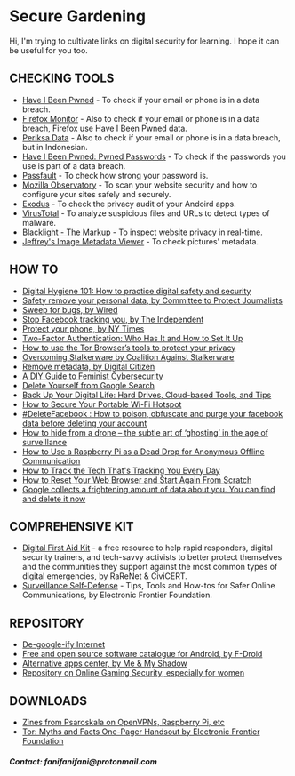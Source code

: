 # Secure Gardening
Hi, I'm trying to cultivate links on digital security for learning. I hope it can be useful for you too. 

## CHECKING TOOLS
- [Have I Been Pwned](http://www.haveibeenpwnd.com/) - To check if your email or phone is in a data breach.
- [Firefox Monitor](https://monitor.firefox.com) - Also to check if your email or phone is in a data breach, Firefox use Have I Been Pwned data.
- [Periksa Data](https://periksadata.com/) - Also to check if your email or phone is in a data breach, but in Indonesian.
- [Have I Been Pwned: Pwned Passwords](https://haveibeenpwned.com/Passwords) - To check if the passwords you use is part of a data breach.
- [Passfault](http://passfault.com/) - To check how strong your password is.
- [Mozilla Observatory](https://observatory.mozilla.org/) - To scan your website security and how to configure your sites safely and securely. 
- [Exodus](https://reports.exodus-privacy.eu.org/en/) - To check the privacy audit of your Andoird apps.
- [VirusTotal](https://www.virustotal.com/gui/) - To analyze suspicious files and URLs to detect types of malware.
- [Blacklight - The Markup](https://themarkup.org/blacklight) - To inspect website privacy in real-time.
- [Jeffrey's Image Metadata Viewer](http://exif.regex.info/exif.cgi) - To check pictures' metadata.

## HOW TO
- [Digital Hygiene 101: How to practice digital safety and security](https://coconet.social/digital-hygiene-safety-security/)
- [Safety remove your personal data, by Committee to Protect Journalists](https://cpj.org/2019/09/digital-safety-remove-personal-data-internet/)
- [Sweep for bugs, by Wired](https://www.wired.com/story/how-to-sweep-for-bugs/)
- [Stop Facebook tracking you, by The Independent](https://www.independent.co.uk/life-style/gadgets-and-tech/news/facebook-tracking-activity-how-internet-privacy-a9072961.html)
- [Protect your phone, by NY Times](https://www.nytimes.com/interactive/2019/12/19/opinion/location-tracking-privacy-tips.html)
- [Two-Factor Authentication: Who Has It and How to Set It Up](https://sea.pcmag.com/encryption-products/19323/two-factor-authentication-who-has-it-and-how-to-set-it-up?utm_source=pocket_mylist)
- [How to use the Tor Browser’s tools to protect your privacy](https://www.theverge.com/2020/2/21/21138403/tor-privacy-tools-private-network-browser-settings-security)
- [Overcoming Stalkerware by Coalition Against Stalkerware](https://stopstalkerware.org/get-help/)
- [Remove metadata, by Digital Citizen](https://www.digitalcitizen.life/remove-metadata-file/)
- [A DIY Guide to Feminist Cybersecurity](https://hackblossom.org/cybersecurity/?utm_source=pocket_mylist)
- [Delete Yourself from Google Search](https://www.rd.com/article/how-to-delete-yourself-from-google-search/?utm_source=pocket_mylist)
- [Back Up Your Digital Life: Hard Drives, Cloud-based Tools, and Tips](https://www.wired.com/story/how-to-back-up-your-digital-life/?utm_source=pocket_mylist)
- [How to Secure Your Portable Wi-Fi Hotspot](https://www.lifewire.com/secure-your-portable-wi-fi-hotspot-2487656?utm_source=pocket_mylist)
- [#DeleteFacebook : How to poison, obfuscate and purge your facebook data before deleting your account](https://shift8web.ca/2018/03/delete-facebook-how-to-poison-obfuscate-and-purge-your-facebook-data-before-deleting-your-account/?utm_source=pocket_mylist)
- [How to hide from a drone – the subtle art of ‘ghosting’ in the age of surveillance](https://theconversation.com/how-to-hide-from-a-drone-the-subtle-art-of-ghosting-in-the-age-of-surveillance-143078?utm_source=pocket_mylist)
- [How to Use a Raspberry Pi as a Dead Drop for Anonymous Offline Communication](https://null-byte.wonderhowto.com/how-to/use-raspberry-pi-as-dead-drop-for-anonymous-offline-communication-0179743/)
- [How to Track the Tech That's Tracking You Every Day](https://gizmodo.com/how-to-track-the-tech-thats-tracking-you-every-day-1843908029)
- [How to Reset Your Web Browser and Start Again From Scratch](https://gizmodo.com/how-to-reset-your-web-browser-and-start-again-from-scra-1842094169/amp?__twitter_impression=true&utm_source=pocket_mylist)
- [Google collects a frightening amount of data about you. You can find and delete it now](https://www.cnet.com/tech/services-and-software/google-collects-a-frightening-amount-of-data-about-you-you-can-find-and-delete-it-now/)

## COMPREHENSIVE KIT
- [Digital First Aid Kit](https://digitalfirstaid.org/en/) - a free resource to help rapid responders, digital security trainers, and tech-savvy activists to better protect themselves and the communities they support against the most common types of digital emergencies, by RaReNet & CiviCERT.
- [Surveillance Self-Defense](https://ssd.eff.org/en) - Tips, Tools and How-tos for Safer Online Communications, by Electronic Frontier Foundation.

## REPOSITORY
- [De-google-ify Internet](https://degooglisons-internet.org/en/alternatives)
- [Free and open source software catalogue for Android, by F-Droid](https://f-droid.org/)
- [Alternative apps center, by Me & My Shadow](https://myshadow.org/resources)
- [Repository on Online Gaming Security, especially for women](https://farhaway.github.io/securegaming/)

## DOWNLOADS
- [Zines from Psaroskala on OpenVPNs, Raspberry Pi, etc](https://psaroskalazines.gr/zines/)
- [Tor: Myths and Facts One-Pager Handsout by Electronic Frontier Foundation](https://www.eff.org/document/tor-myths-and-facts-0)



#### _Contact: fanifanifani@protonmail.com_

